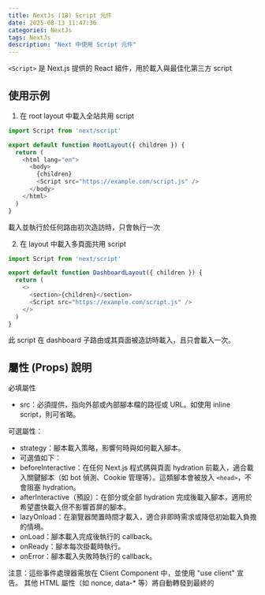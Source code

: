```yaml
---
title: NextJs (18) Script 元件
date: 2025-08-13 11:47:36
categories: NextJs
tags: NextJs
description: "Next 中使用 Script 元件"
---
```


`<Script>` 是 Next.js 提供的 React 組件，用於載入與最佳化第三方 script

## 使用示例

1. 在 root layout 中載入全站共用 script

```js
import Script from 'next/script'

export default function RootLayout({ children }) {
  return (
    <html lang="en">
      <body>
        {children}
        <Script src="https://example.com/script.js" />
      </body>
    </html>
  )
}
```
載入並執行於任何路由初次造訪時，只會執行一次

2. 在 layout 中載入多頁面共用 script

```js
import Script from 'next/script'

export default function DashboardLayout({ children }) {
  return (
    <>
      <section>{children}</section>
      <Script src="https://example.com/script.js" />
    </>
  )
}
```
此 script 在 dashboard 子路由或其頁面被造訪時載入，且只會載入一次。

## 屬性 (Props) 說明

必填屬性

- src：必須提供，指向外部或內部腳本檔的路徑或 URL。如使用 inline script，則可省略。


可選屬性：

- strategy：腳本載入策略，影響何時與如何載入腳本。
 - 可選值如下：
 - beforeInteractive：在任何 Next.js 程式碼與頁面 hydration 前載入，適合載入關鍵腳本（如 bot 偵測、Cookie 管理等）。這類腳本會被放入 `<head>`，不會阻塞 hydration。
 - afterInteractive（預設）：在部分或全部 hydration 完成後載入腳本，適用於希望盡快載入但不影響首屏的腳本。
 - lazyOnload：在瀏覽器閒置時間才載入，適合非即時需求或降低初始載入負擔的情境。
 - onLoad：腳本載入完成後執行的 callback。
 - onReady：腳本每次掛載時執行。
 - onError：腳本載入失敗時執行的 callback。
 
注意：這些事件處理器需放在 Client Component 中，並使用 "use client" 宣告。
其他 HTML 屬性（如 nonce, data-* 等）將自動轉發到最終的 <script> 元素。